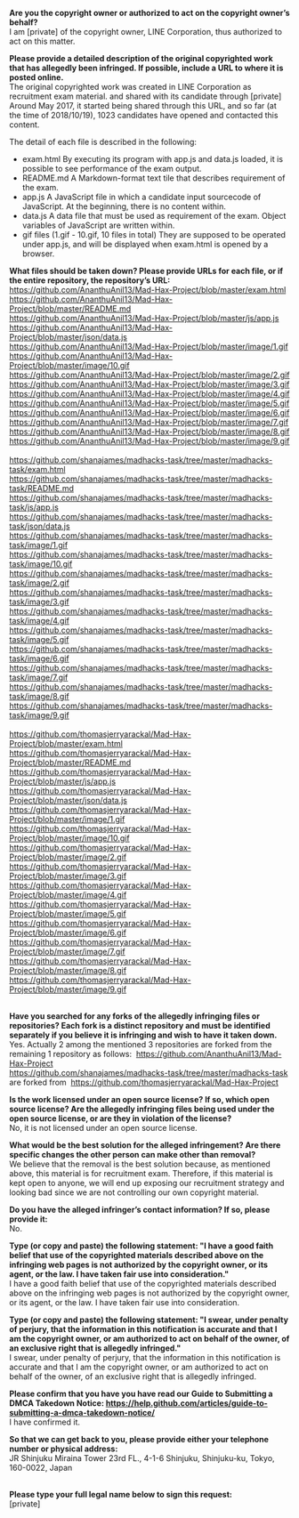 **Are you the copyright owner or authorized to act on the copyright owner’s behalf?**  
​
I am [private] of the copyright owner, LINE Corporation, thus authorized to act on this matter.
​

**Please provide a detailed description of the original copyrighted work that has allegedly been infringed. If possible, include a URL to where it is posted online.**  
​
The original copyrighted work was created in LINE Corporation as recruitment exam material.
and shared with its candidate through [private]
Around May 2017, it started being shared through this URL, and so far (at the time of 2018/10/19), 1023 candidates have opened and contacted this content.

The detail of each file is described in the following:
- exam.html
By executing its program with app.js and data.js loaded, it is possible to see performance of the exam output.
- README.md
A Markdown-format text tile that describes requirement of the exam.
- app.js
A JavaScript file in which a candidate input sourcecode of JavaScript.
At the beginning, there is no content within.
- data.js
A data file that must be used as requirement of the exam.
Object variables of JavaScript are written within.
- gif files (1.gif - 10.gif, 10 files in total)
They are supposed to be operated under app.js, and will be displayed when exam.html is opened by a browser.

**What files should be taken down? Please provide URLs for each file, or if the entire repository, the repository’s URL:**  
​
https://github.com/AnanthuAnil13/Mad-Hax-Project/blob/master/exam.html    
https://github.com/AnanthuAnil13/Mad-Hax-Project/blob/master/README.md    
https://github.com/AnanthuAnil13/Mad-Hax-Project/blob/master/js/app.js    
https://github.com/AnanthuAnil13/Mad-Hax-Project/blob/master/json/data.js    
https://github.com/AnanthuAnil13/Mad-Hax-Project/blob/master/image/1.gif    
https://github.com/AnanthuAnil13/Mad-Hax-Project/blob/master/image/10.gif    
https://github.com/AnanthuAnil13/Mad-Hax-Project/blob/master/image/2.gif    
https://github.com/AnanthuAnil13/Mad-Hax-Project/blob/master/image/3.gif    
https://github.com/AnanthuAnil13/Mad-Hax-Project/blob/master/image/4.gif    
https://github.com/AnanthuAnil13/Mad-Hax-Project/blob/master/image/5.gif    
https://github.com/AnanthuAnil13/Mad-Hax-Project/blob/master/image/6.gif    
https://github.com/AnanthuAnil13/Mad-Hax-Project/blob/master/image/7.gif    
https://github.com/AnanthuAnil13/Mad-Hax-Project/blob/master/image/8.gif    
https://github.com/AnanthuAnil13/Mad-Hax-Project/blob/master/image/9.gif    
​    
https://github.com/shanajames/madhacks-task/tree/master/madhacks-task/exam.html    
https://github.com/shanajames/madhacks-task/tree/master/madhacks-task/README.md    
https://github.com/shanajames/madhacks-task/tree/master/madhacks-task/js/app.js    
https://github.com/shanajames/madhacks-task/tree/master/madhacks-task/json/data.js    
https://github.com/shanajames/madhacks-task/tree/master/madhacks-task/image/1.gif    
https://github.com/shanajames/madhacks-task/tree/master/madhacks-task/image/10.gif    
https://github.com/shanajames/madhacks-task/tree/master/madhacks-task/image/2.gif    
https://github.com/shanajames/madhacks-task/tree/master/madhacks-task/image/3.gif    
https://github.com/shanajames/madhacks-task/tree/master/madhacks-task/image/4.gif    
https://github.com/shanajames/madhacks-task/tree/master/madhacks-task/image/5.gif    
https://github.com/shanajames/madhacks-task/tree/master/madhacks-task/image/6.gif    
https://github.com/shanajames/madhacks-task/tree/master/madhacks-task/image/7.gif    
https://github.com/shanajames/madhacks-task/tree/master/madhacks-task/image/8.gif    
https://github.com/shanajames/madhacks-task/tree/master/madhacks-task/image/9.gif    
​    
https://github.com/thomasjerryarackal/Mad-Hax-Project/blob/master/exam.html    
https://github.com/thomasjerryarackal/Mad-Hax-Project/blob/master/README.md    
https://github.com/thomasjerryarackal/Mad-Hax-Project/blob/master/js/app.js    
https://github.com/thomasjerryarackal/Mad-Hax-Project/blob/master/json/data.js    
https://github.com/thomasjerryarackal/Mad-Hax-Project/blob/master/image/1.gif    
https://github.com/thomasjerryarackal/Mad-Hax-Project/blob/master/image/10.gif    
https://github.com/thomasjerryarackal/Mad-Hax-Project/blob/master/image/2.gif    
https://github.com/thomasjerryarackal/Mad-Hax-Project/blob/master/image/3.gif    
https://github.com/thomasjerryarackal/Mad-Hax-Project/blob/master/image/4.gif    
https://github.com/thomasjerryarackal/Mad-Hax-Project/blob/master/image/5.gif    
https://github.com/thomasjerryarackal/Mad-Hax-Project/blob/master/image/6.gif    
https://github.com/thomasjerryarackal/Mad-Hax-Project/blob/master/image/7.gif    
https://github.com/thomasjerryarackal/Mad-Hax-Project/blob/master/image/8.gif    
https://github.com/thomasjerryarackal/Mad-Hax-Project/blob/master/image/9.gif    
​

**Have you searched for any forks of the allegedly infringing files or repositories? Each fork is a distinct repository and must be identified separately if you believe it is infringing and wish to have it taken down.**  
​
Yes. Actually 2 among the mentioned 3 repositories are forked from the remaining 1 repository as follows:
​
https://github.com/AnanthuAnil13/Mad-Hax-Project  
https://github.com/shanajames/madhacks-task/tree/master/madhacks-task
​
are forked from
​
https://github.com/thomasjerryarackal/Mad-Hax-Project
​

**Is the work licensed under an open source license? If so, which open source license? Are the allegedly infringing files being used under the open source license, or are they in violation of the license?**  
​
No, it is not licensed under an open source license.
​

**What would be the best solution for the alleged infringement? Are there specific changes the other person can make other than removal?**  
​
We believe that the removal is the best solution because, as mentioned above, this material is for recruitment exam. Therefore, if this material is kept open to anyone, we will end up exposing our recruitment strategy and looking bad since we are not controlling our own copyright material.
​

**Do you have the alleged infringer’s contact information? If so, please provide it:**  
​
No.
​

**Type (or copy and paste) the following statement: "I have a good faith belief that use of the copyrighted materials described above on the infringing web pages is not authorized by the copyright owner, or its agent, or the law. I have taken fair use into consideration."**  
​
I have a good faith belief that use of the copyrighted materials described above on the infringing web pages is not authorized by the copyright owner, or its agent, or the law. I have taken fair use into consideration.
​

**Type (or copy and paste) the following statement: "I swear, under penalty of perjury, that the information in this notification is accurate and that I am the copyright owner, or am authorized to act on behalf of the owner, of an exclusive right that is allegedly infringed."**  
​
I swear, under penalty of perjury, that the information in this notification is accurate and that I am the copyright owner, or am authorized to act on behalf of the owner, of an exclusive right that is allegedly infringed.
​

**Please confirm that you have you have read our Guide to Submitting a DMCA Takedown Notice: https://help.github.com/articles/guide-to-submitting-a-dmca-takedown-notice/**  
​
I have confirmed it.
​

**So that we can get back to you, please provide either your telephone number or physical address:**  
​
JR Shinjuku Miraina Tower 23rd FL., 4-1-6 Shinjuku, Shinjuku-ku, Tokyo, 160-0022, Japan  
​

**Please type your full legal name below to sign this request:**  
​
[private]
